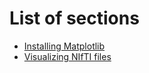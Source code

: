 # List of sections

- [Installing Matplotlib](matplotlib_installation.md)
- [Visualizing NIfTI files](Visualizing_nifti_files.md)
